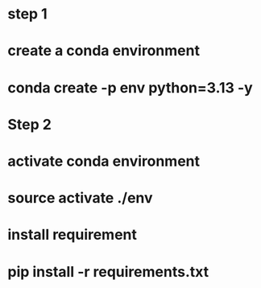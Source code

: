 # step 1
# create a conda environment
# conda create -p env python=3.13 -y
# Step 2
# activate conda environment
# source activate ./env
# install requirement
# pip install -r requirements.txt
